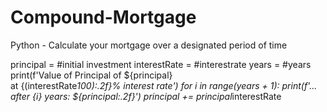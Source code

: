 # Compound-Mortgage
Python - Calculate your mortgage over a designated period of time

principal = #initial investment
interestRate = #interestrate
years = #years
print(f'Value of Principal of ${principal}\
      at {(interestRate*100):.2f}% interest rate')
for i in range(years + 1):
    print(f'... after {i} years: ${principal:.2f}')
    principal += principal*interestRate
